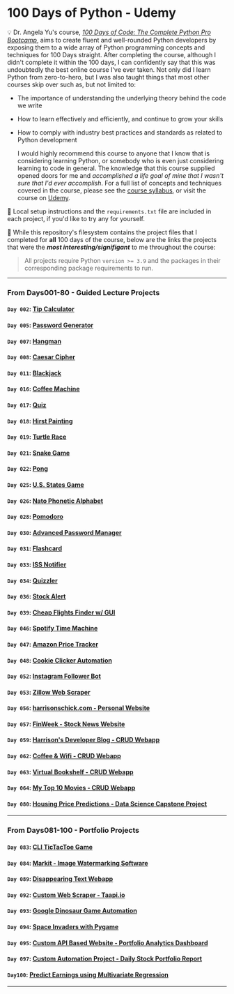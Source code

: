 # 100 Days of Python - Udemy

💡 Dr. Angela Yu's course, [_100 Days of Code: The Complete Python Pro Bootcamp_](https://www.udemy.com/course/100-Days-of-code/), aims to create fluent and well-rounded Python developers by exposing them to a wide array of Python programming concepts and techniques for 100 Days straight. After completing the course, although I didn't complete it within the 100 days, I can confidently say that this was undoubtedly the best online course I've ever taken. Not only did I learn Python from zero-to-hero, but I was also taught things that most other courses skip over such as, but not limited to:
* The importance of understanding the underlying theory behind the code we write
* How to learn effectively and efficiently, and continue to grow your skills
* How to comply with industry best practices and standards as related to Python development

    I would highly recommend this course to anyone that I know that is considering learning Python, or somebody who is even just considering learning to code in general. The knowledge that this course supplied opened doors for me and _accomplished a life goal of mine that I wasn't sure that I'd ever accomplish_. For a full list of concepts and techniques covered in the course, please see the [course syllabus](./syllabus.pdf), or visit the course on [Udemy](https://www.udemy.com/course/100-Days-of-code/).

🧰 Local setup instructions and the `requirements.txt` file are included in each project, if you'd like to try any for yourself. 

🚨 While this repository's filesystem contains the project files that I completed for **all** 100 days of the course, below are the links the projects that were the **_most interesting/signifigant_** to me throughout the course:

> All projects require Python `version >= 3.9` and the packages in their corresponding package requirements to run.
___

### From **Days001-80** - Guided Lecture Projects
#### `Day 002`: [Tip Calculator](./Days%20001-005/Day_002/)
#### `Day 005`: [Password Generator](./Days%20001-005/Day_005/)
#### `Day 007`: [Hangman](./Days%20006-010/Day_007/)
#### `Day 008`: [Caesar Cipher](./Days%20006-010/Day_008/)
#### `Day 011`: [Blackjack](./Days%20011-015/Day_011/)
#### `Day 016`: [Coffee Machine](./Days%20016-020/Day_016/)
#### `Day 017`: [Quiz](./Days%20016-020/Day_017/)
#### `Day 018`: [Hirst Painting](./Days%20016-020/Day_018/)
#### `Day 019`: [Turtle Race](./Days%20016-020/Day_019/)
#### `Day 021`: [Snake Game](./Days%20021-025/Day_021/)
#### `Day 022`: [Pong](./Days%20021-025/Day_022/)
#### `Day 025`: [U.S. States Game](./Days%20021-025/Day_025/)
#### `Day 026`: [Nato Phonetic Alphabet](./Days%20026-030/Day_026/)
#### `Day 028`: [Pomodoro](./Days%20026-030/Day_028/)
#### `Day 030`: [Advanced Password Manager](./Days%20026-030/Day_030/)
#### `Day 031`: [Flashcard](./Days%20031-035/Day_031/)
#### `Day 033`: [ISS Notifier](./Days%20031-035/Day_033/)
#### `Day 034`: [Quizzler](./Days%20031-035/Day_034/)
#### `Day 036`: [Stock Alert](./Days%20036-040/Day_036/)
#### `Day 039`: [Cheap Flights Finder w/ GUI](./Days%20036-040/Day_039/)
#### `Day 046`: [Spotify Time Machine](./Days%20041-046/Day_046/)
#### `Day 047`: [Amazon Price Tracker](./Days%20047-050/Day_047/)
#### `Day 048`: [Cookie Clicker Automation](./Days%20047-050/Day_048/)
#### `Day 052`: [Instagram Follower Bot](./Days%20051-055/Day_052/)
#### `Day 053`: [Zillow Web Scraper](./Days%20051-055/Day_053/)
#### `Day 056`: [harrisonschick.com - Personal Website](./Days%20056-060/Day_056/)
#### `Day 057`: [FinWeek - Stock News Website](./Days%20056-060/Day_057/)
#### `Day 059`: [Harrison's Developer Blog - CRUD Webapp](./Days%20056-060/Day_059/)
#### `Day 062`: [Coffee & Wifi - CRUD Webapp](./Days%20061-065/Day_062/)
#### `Day 063`: [Virtual Bookshelf - CRUD Webapp](./Days%20061-065/Day_063/)
#### `Day 064`: [My Top 10 Movies - CRUD Webapp](./Days%20061-065/Day_064/)
#### `Day 080`: [Housing Price Predictions - Data Science Capstone Project](./Days%20076-080/Day_080/)

___

### From **Days081-100** - Portfolio Projects
#### `Day 083`: [CLI TicTacToe Game](./Days%20081-085/Day_083/)
#### `Day 084`: [Markit - Image Watermarking Software](./Days%20081-085/Day_084/)
#### `Day 089`: [Disappearing Text Webapp](./Days%20086-090/Day_089/)
#### `Day 092`: [Custom Web Scraper - Taapi.io](./Days%20091-095/Day_092/)
#### `Day 093`: [Google Dinosaur Game Automation](./Days%20091-095/Day_093/)
#### `Day 094`: [Space Invaders with Pygame](./Days%20091-095/Day_094/)
#### `Day 095`: [Custom API Based Website - Portfolio Analytics Dashboard](./Days%20091-095/Day_095/)
#### `Day 097`: [Custom Automation Project - Daily Stock Portfolio Report](./Days%20096-100/Day_097/)
#### `Day100`: [Predict Earnings using Multivariate Regression](./Days%20096-100/Day_100/)
___
